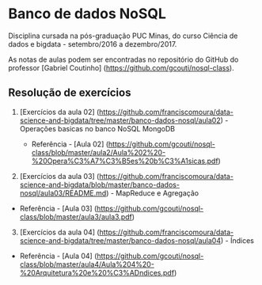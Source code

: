# Banco de dados NoSQL
Disciplina cursada na pós-graduação PUC Minas, do curso Ciência de dados e bigdata - setembro/2016 a dezembro/2017.

As notas de aulas podem ser encontradas no repositório do GitHub do professor [Gabriel Coutinho] (https://github.com/gcouti/nosql-class).

## Resolução de exercícios
1. [Exercícios da aula 02] (https://github.com/franciscomoura/data-science-and-bigdata/tree/master/banco-dados-nosql/aula02) - Operações basicas no banco NoSQL MongoDB
   * Referência - [Aula 02] (https://github.com/gcouti/nosql-class/blob/master/aula2/Aula%202%20-%20Opera%C3%A7%C3%B5es%20b%C3%A1sicas.pdf) 
   
2. [Exercícios da aula 03] (https://github.com/franciscomoura/data-science-and-bigdata/blob/master/banco-dados-nosql/aula03/README.md) - MapReduce e Agregação
  * Referência - [Aula 03] (https://github.com/gcouti/nosql-class/blob/master/aula3/aula3.pdf)

3. [Exercícios da aula 04] (https://github.com/franciscomoura/data-science-and-bigdata/tree/master/banco-dados-nosql/aula04) - Índices
  * Referência - [Aula 04] (https://github.com/gcouti/nosql-class/blob/master/aula4/Aula%204%20-%20Arquitetura%20e%20%C3%ADndices.pdf)
